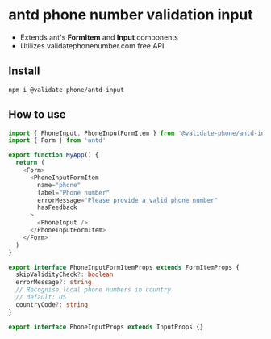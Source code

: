 # antd phone number validation input

- Extends ant's **FormItem** and **Input** components
- Utilizes validatephonenumber.com free API

## Install

```
npm i @validate-phone/antd-input
```

## How to use

```ts
import { PhoneInput, PhoneInputFormItem } from '@validate-phone/antd-input'
import { Form } from 'antd'

export function MyApp() {
  return (
    <Form>
      <PhoneInputFormItem
        name="phone"
        label="Phone number"
        errorMessage="Please provide a valid phone number"
        hasFeedback
      >
        <PhoneInput />
      </PhoneInputFormItem>
    </Form>
  )
}
```

```ts
export interface PhoneInputFormItemProps extends FormItemProps {
  skipValidityCheck?: boolean
  errorMessage?: string
  // Recognise local phone numbers in country
  // default: US
  countryCode?: string
}
```

```ts
export interface PhoneInputProps extends InputProps {}
```
